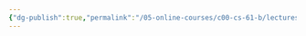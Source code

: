 ```yaml
---
{"dg-publish":true,"permalink":"/05-online-courses/c00-cs-61-b/lectures/cs-61-b-2018-spring-learning-notes-chapter-01/","noteIcon":"","created":"2024-01-31T22:49:21.416+01:00","updated":"2024-01-31T22:55:32.240+01:00"}
---
```





